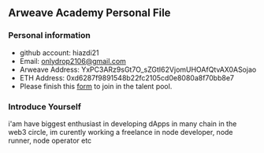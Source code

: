 ## Arweave Academy Personal File

### Personal information

- github account: hiazdi21
- Email: onlydrop2106@gmail.com
- Arweave Address: YxPC3ARz9sGt7O_sZGtI62VjomUHOAfQtvAX0ASojao
- ETH Address: 0xd6287f9891548b22fc2105cd0e8080a8f70bb8e7
- Please finish this [form](https://docs.google.com/forms/d/e/1FAIpQLSfWA5fIIcBgmRppm3jNz5vmf9Mai_QMVil-2pO4r7YKn_Zhtw/viewform?usp=sf_link) to join in the talent pool.

### Introduce Yourself
 i'am have biggest enthusiast in developing dApps in many chain in the web3 circle, im curently working a freelance in node developer, node runner, node operator etc

